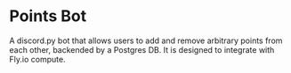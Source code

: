 # Points Bot
A discord.py bot that allows users to add and remove arbitrary points from each other, backended by a Postgres DB. It is designed to integrate with Fly.io compute.